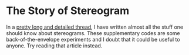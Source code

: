 # The Story of Stereogram
In a [pretty long and detailed thread](https://twitter.com/polfosol/status/1282378901155528710), I have written almost all the stuff one should know about stereograms. These supplementary codes are some back-of-the-envelope experiments and I doubt that it could be useful to anyone. Try reading that article instead.

